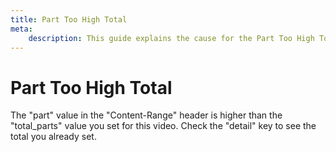 ```yaml
---
title: Part Too High Total
meta: 
    description: This guide explains the cause for the Part Too High Total error.
---
```


# Part Too High Total

The "part" value in the "Content-Range" header is higher than the "total_parts" value you set for this video. Check the "detail" key to see the total you already set.

